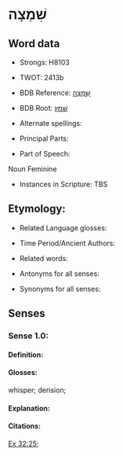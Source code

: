 # שִׁמְצָה

<!-- Status: S2="NeedsEdits" -->
<!-- Lexica used for edits:   -->

## Word data

* Strongs: H8103

* TWOT: 2413b

* BDB Reference: [שִׁמְצָה](rc://en/bdb/dict/v.ee.ac)

* BDB Root: [שׁמץ](rc://en/bdb/dict/v.ee.aa)

* Alternate spellings:

* Principal Parts:

* Part of Speech:

Noun Feminine

* Instances in Scripture: TBS

## Etymology:

* Related Language glosses:

* Time Period/Ancient Authors:

* Related words:

* Antonyms for all senses:

* Synonyms for all senses:

## Senses

### Sense 1.0:

#### Definition:

#### Glosses:

whisper; derision; 

#### Explanation:

#### Citations:

[Ex 32:25](rc://he/uhb/book/exo/32/25); 

